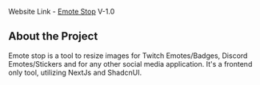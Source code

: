 Website Link - [Emote Stop](https://emotestop.vercel.app/) V-1.0

## About the Project

Emote stop is a tool to resize images for Twitch Emotes/Badges, Discord Emotes/Stickers and for any other social media application. It's a frontend only tool, utilizing NextJs and ShadcnUI.
